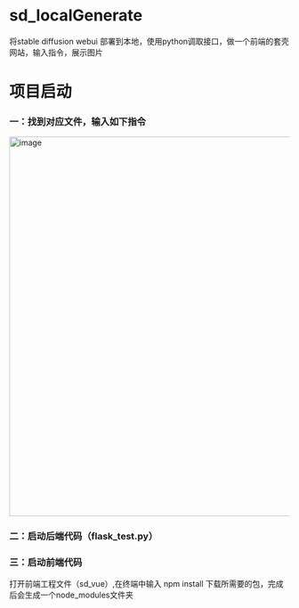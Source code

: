 # sd_localGenerate
将stable diffusion webui 部署到本地，使用python调取接口，做一个前端的套壳网站，输入指令，展示图片

# 项目启动
### 一：找到对应文件，输入如下指令
<img width="682" alt="image" src="https://github.com/wjcwjc77/sd_localGenerate/assets/115401950/0b9ee6e5-141b-49cb-93f8-d973686f8f7f">

### 二：启动后端代码（flask_test.py）

### 三：启动前端代码
打开前端工程文件（sd_vue）,在终端中输入 npm install 下载所需要的包，完成后会生成一个node_modules文件夹
